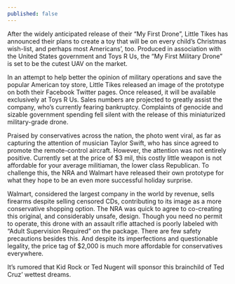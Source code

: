 ```yaml
---
published: false
---
```

After the widely anticipated release of their “My First Drone”, Little Tikes has announced their plans to create a toy that will be on every child’s Christmas wish-list, and perhaps most Americans’, too.  Produced in association with the United States government and Toys R Us, the “My First Military Drone” is set to be the cutest UAV on the market.

In an attempt to help better the opinion of military operations and save the popular American toy store, Little Tikes released an image of the prototype on both their Facebook Twitter pages.  Once released, it will be available exclusively at Toys R Us.  Sales numbers are projected to greatly assist the company, who’s currently fearing bankruptcy.  Complaints of genocide and sizable government spending fell silent with the release of this miniaturized military-grade drone.

Praised by conservatives across the nation, the photo went viral, as far as capturing the attention of musician Taylor Swift, who has since agreed to promote the remote-control aircraft.  However, the attention was not entirely positive.  Currently set at the price of $3 mil, this costly little weapon is not affordable for your average militiaman, the lower class Republican.  To challenge this, the NRA and Walmart have released their own prototype for what they hope to be an even more successful holiday surprise.

Walmart, considered the largest company in the world by revenue, sells firearms despite selling censored CDs, contributing to its image as a more conservative shopping option.  The NRA was quick to agree to co-creating this original, and considerably unsafe, design.  Though you need no permit to operate, this drone with an assault rifle attached is poorly labeled with “Adult Supervision Required” on the package.  There are few safety precautions besides this.  And despite its imperfections and questionable legality, the price tag of $2,000 is much more affordable for conservatives everywhere.

It’s rumored that Kid Rock or Ted Nugent will sponsor this brainchild of Ted Cruz’ wettest dreams.
